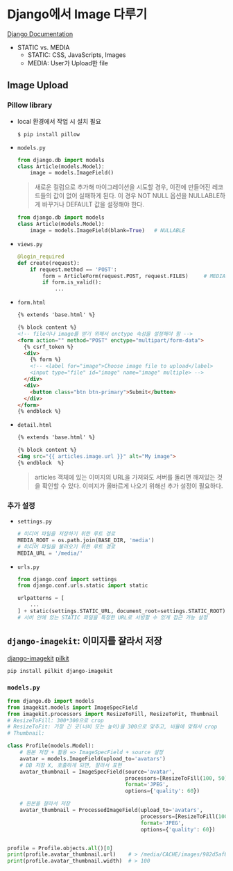 # Django에서 Image 다루기

[Django Documentation](https://docs.djangoproject.com/en/2.1/howto/static-files/)

- STATIC vs. MEDIA
    - STATIC: CSS, JavaScripts, Images
    - MEDIA: User가 Upload한 file



## Image Upload

### Pillow library

- local 환경에서 작업 시 설치 필요
  
    ```shell
    $ pip install pillow
    ```

- `models.py`

    ```python
    from django.db import models
    class Article(models.Model):
        image = models.ImageField()
    ```

    > 새로운 컬럼으로 추가해 마이그레이션을 시도할 경우,
    > 이전에 만들어진 레코드들의 값이 없어 실패하게 된다.
    > 이 경우 NOT NULL 옵션을 NULLABLE하게 바꾸거나 DEFAULT 값을 설정해야 한다.
    
    ```python
    from django.db import models
    class Article(models.Model):
        image = models.ImageField(blank=True)   # NULLABLE
    ```

- `views.py`

    ```python
    @login_required
    def create(request):
        if request.method == 'POST':
            form = ArticleForm(request.POST, request.FILES)     # MEDIA 파일을 받기 위한 설정
            if form.is_valid():
                ...
    ```

- `form.html`

    ```html
    {% extends 'base.html' %}

    {% block content %}
    <!-- file이나 image를 받기 위해서 enctype 속성을 설정해야 함 -->
    <form action="" method="POST" enctype="multipart/form-data">
      {% csrf_token %}
      <div>
        {% form %}
        <!-- <label for="image">Choose image file to upload</label>
        <input type="file" id="image" name="image" multiple> -->
      </div>
      <div>
        <button class="btn btn-primary">Submit</button>
      </div>
    </form>
    {% endblock %}
    ```

- `detail.html`

    ```html
    {% extends 'base.html' %}

    {% block content %}
    <img src="{{ articles.image.url }}" alt="My image">
    {% endblock  %}
    ```
    
    > articles 객체에 있는 이미지의 URL을 가져와도 서버를 돌리면 깨져있는 것을 확인할 수 있다. 이미지가 올바르게 나오기 위해선 추가 설정이 필요하다.

### 추가 설정

- `settings.py`

    ```python
    # 미디어 파일을 저장하기 위한 루트 경로
    MEDIA_ROOT = os.path.join(BASE_DIR, 'media')
    # 미디어 파일을 불러오기 위한 루트 경로
    MEDIA_URL = '/media/'
    ```

- `urls.py`

    ```python
    from django.conf import settings
    from django.conf.urls.static import static

    urlpatterns = [
        ...
    ] + static(settings.STATIC_URL, document_root=settings.STATIC_ROOT)
    # 서버 안에 있는 STATIC 파일을 특정한 URL로 서빙할 수 있게 접근 가능 설정
    ```



## `django-imagekit`: 이미지를 잘라서 저장

[django-imagekit](https://github.com/matthewwithanm/django-imagekit)
[pilkit](https://github.com/matthewwithanm/pilkit)

```shell
pip install pilkit django-imagekit
```

### `models.py`

```python
from django.db import models
from imagekit.models import ImageSpecField
from imagekit.processors import ResizeToFill, ResizeToFit, Thumbnail
# ResizeToFill: 300*300으로 crop
# ResizeToFit: 가장 긴 곳(너비 또는 높이)을 300으로 맞추고, 비율에 맞춰서 crop
# Thumbnail:

class Profile(models.Model):
    # 원본 저장 + 활용 => ImageSpecField + source 설정
    avatar = models.ImageField(upload_to='avatars')
    # DB 저장 X, 호출하게 되면, 잘라서 표현
    avatar_thumbnail = ImageSpecField(source='avatar',
                                      processors=[ResizeToFill(100, 50)],
                                      format='JPEG',
                                      options={'quality': 60})

    # 원본을 잘라서 저장
    avatar_thumbnail = ProcessedImageField(upload_to='avatars',
                                           processors=[ResizeToFill(100, 50)],
                                           format='JPEG',
                                           options={'quality': 60})


profile = Profile.objects.all()[0]
print(profile.avatar_thumbnail.url)    # > /media/CACHE/images/982d5af84cddddfd0fbf70892b4431e4.jpg
print(profile.avatar_thumbnail.width)  # > 100
```